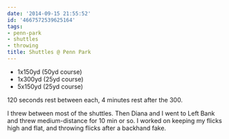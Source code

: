 ```yaml
---
date: '2014-09-15 21:55:52'
id: '4667572539625164'
tags:
- penn-park
- shuttles
- throwing
title: Shuttles @ Penn Park
---
```


- 1x150yd (50yd course)
- 1x300yd (25yd course)
- 5x150yd (25yd course)

120 seconds rest between each, 4 minutes rest after the 300.

I threw between most of the shuttles. Then Diana and I went to Left Bank and threw medium-distance for 10 min or so. I worked on keeping my flicks high and flat, and throwing flicks after a backhand fake.
